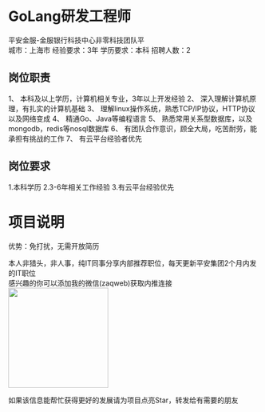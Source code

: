 # GoLang研发工程师
平安金服-金服银行科技中心非零科技团队平  
城市：上海市 经验要求：3年 学历要求：本科  招聘人数：2

## 岗位职责
1、	本科及以上学历，计算机相关专业，3年以上开发经验
   2、	深入理解计算机原理，有扎实的计算机基础
   3、	理解linux操作系统，熟悉TCP/IP协议，HTTP协议以及网络变成
   4、	精通Go、Java等编程语言
   5、	熟悉常用关系型数据库，以及mongodb，redis等nosql数据库
   6、	有团队合作意识，顾全大局，吃苦耐劳，能承担有挑战的工作
   7、	有云平台经验者优先

## 岗位要求
1.本科学历
   2.3-6年相关工作经验
   3.有云平台经验优先

# 项目说明

优势：免打扰，无需开放简历

本人非猎头，非人事，纯IT同事分享内部推荐职位，每天更新平安集团2个月内发的IT职位  
感兴趣的你可以添加我的微信(zaqweb)获取内推连接  
<img src="https://github.com/zaqweb/PA-IT-JOBS/blob/master/WechatICode.jpeg"  height="200" width="200">

如果该信息能帮忙获得更好的发展请为项目点亮Star，转发给有需要的朋友




